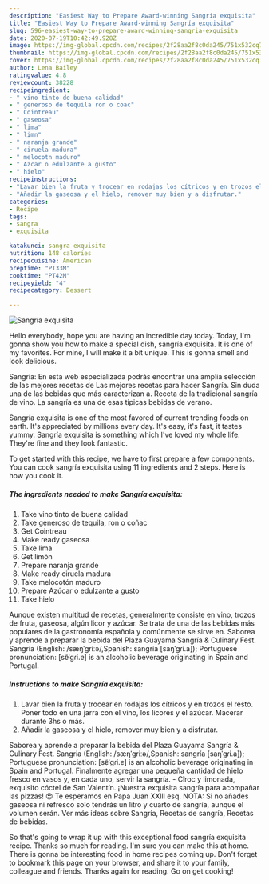 ```yaml
---
description: "Easiest Way to Prepare Award-winning Sangría exquisita"
title: "Easiest Way to Prepare Award-winning Sangría exquisita"
slug: 596-easiest-way-to-prepare-award-winning-sangria-exquisita
date: 2020-07-19T10:42:49.928Z
image: https://img-global.cpcdn.com/recipes/2f28aa2f8c0da245/751x532cq70/sangria-exquisita-foto-principal.jpg
thumbnail: https://img-global.cpcdn.com/recipes/2f28aa2f8c0da245/751x532cq70/sangria-exquisita-foto-principal.jpg
cover: https://img-global.cpcdn.com/recipes/2f28aa2f8c0da245/751x532cq70/sangria-exquisita-foto-principal.jpg
author: Lena Bailey
ratingvalue: 4.8
reviewcount: 38228
recipeingredient:
- " vino tinto de buena calidad"
- " generoso de tequila ron o coac"
- " Cointreau"
- " gaseosa"
- " lima"
- " limn"
- " naranja grande"
- " ciruela madura"
- " melocotn maduro"
- " Azcar o edulzante a gusto"
- " hielo"
recipeinstructions:
- "Lavar bien la fruta y trocear en rodajas los cítricos y en trozos el resto. Poner todo en una jarra con el vino, los licores y el azúcar. Macerar durante 3hs o más."
- "Añadir la gaseosa y el hielo, remover muy bien y a disfrutar."
categories:
- Recipe
tags:
- sangra
- exquisita

katakunci: sangra exquisita 
nutrition: 148 calories
recipecuisine: American
preptime: "PT33M"
cooktime: "PT42M"
recipeyield: "4"
recipecategory: Dessert

---
```



![Sangría exquisita](https://img-global.cpcdn.com/recipes/2f28aa2f8c0da245/751x532cq70/sangria-exquisita-foto-principal.jpg)

Hello everybody, hope you are having an incredible day today. Today, I'm gonna show you how to make a special dish, sangría exquisita. It is one of my favorites. For mine, I will make it a bit unique. This is gonna smell and look delicious.

Sangría: En esta web especializada podrás encontrar una amplia selección de las mejores recetas de Las mejores recetas para hacer Sangría. Sin duda una de las bebidas que más caracterizan a. Receta de la tradicional sangría de vino. La sangría es una de esas típicas bebidas de verano.

Sangría exquisita is one of the most favored of current trending foods on earth. It's appreciated by millions every day. It's easy, it's fast, it tastes yummy. Sangría exquisita is something which I've loved my whole life. They're fine and they look fantastic.


To get started with this recipe, we have to first prepare a few components. You can cook sangría exquisita using 11 ingredients and 2 steps. Here is how you cook it.

<!--inarticleads1-->

##### The ingredients needed to make Sangría exquisita:

1. Take  vino tinto de buena calidad
1. Take  generoso de tequila, ron o coñac
1. Get  Cointreau
1. Make ready  gaseosa
1. Take  lima
1. Get  limón
1. Prepare  naranja grande
1. Make ready  ciruela madura
1. Take  melocotón maduro
1. Prepare  Azúcar o edulzante a gusto
1. Take  hielo


Aunque existen multitud de recetas, generalmente consiste en vino, trozos de fruta, gaseosa, algún licor y azúcar. Se trata de una de las bebidas más populares de la gastronomía española y comúnmente se sirve en. Saborea y aprende a preparar la bebida del Plaza Guayama Sangría &amp; Culinary Fest. Sangria (English: /sæŋˈɡriːə/,Spanish: sangría [saŋˈɡɾi.a]); Portuguese pronunciation: [sɐ̃ˈɡɾi.ɐ] is an alcoholic beverage originating in Spain and Portugal. 

<!--inarticleads2-->

##### Instructions to make Sangría exquisita:

1. Lavar bien la fruta y trocear en rodajas los cítricos y en trozos el resto. Poner todo en una jarra con el vino, los licores y el azúcar. Macerar durante 3hs o más.
1. Añadir la gaseosa y el hielo, remover muy bien y a disfrutar.


Saborea y aprende a preparar la bebida del Plaza Guayama Sangría &amp; Culinary Fest. Sangria (English: /sæŋˈɡriːə/,Spanish: sangría [saŋˈɡɾi.a]); Portuguese pronunciation: [sɐ̃ˈɡɾi.ɐ] is an alcoholic beverage originating in Spain and Portugal. Finalmente agregar una pequeña cantidad de hielo fresco en vasos y, en cada uno, servir la sangría. - Cîroc y limonada, exquisito cóctel de San Valentín. ¡Nuestra exquisita sangría para acompañar las pizzas! 😍 Te esperamos en Papa Juan XXlll esq. NOTA: Si no añades gaseosa ni refresco solo tendrás un litro y cuarto de sangría, aunque el volumen serán. Ver más ideas sobre Sangría, Recetas de sangría, Recetas de bebidas. 

So that's going to wrap it up with this exceptional food sangría exquisita recipe. Thanks so much for reading. I'm sure you can make this at home. There is gonna be interesting food in home recipes coming up. Don't forget to bookmark this page on your browser, and share it to your family, colleague and friends. Thanks again for reading. Go on get cooking!
